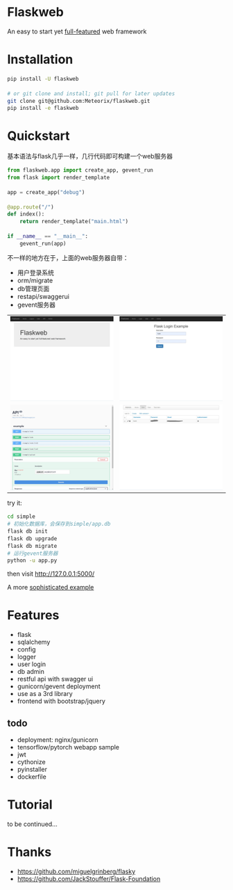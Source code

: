 Flaskweb
============
An easy to start yet [full-featured](#features) web framework

# Installation
```bash
pip install -U flaskweb

# or git clone and install; git pull for later updates
git clone git@github.com:Meteorix/flaskweb.git
pip install -e flaskweb
```

# Quickstart
基本语法与flask几乎一样，几行代码即可构建一个web服务器
```python
from flaskweb.app import create_app, gevent_run
from flask import render_template

app = create_app("debug")

@app.route("/")
def index():
    return render_template("main.html")

if __name__ == "__main__":
    gevent_run(app)
```
不一样的地方在于，上面的web服务器自带：
*   用户登录系统
*   orm/migrate
*   db管理页面
*   restapi/swaggerui
*   gevent服务器

|||
|-------|---------|
|![main](./docs/images/main.jpg)|![!login](./docs/images/login.jpg)|
|![!api](./docs/images/api.jpg) |![!admin](./docs/images/admin.jpg)|


try it:
```bash
cd simple
# 初始化数据库，会保存到simple/app.db
flask db init
flask db upgrade
flask db migrate
# 运行gevent服务器
python -u app.py
```
then visit http://127.0.0.1:5000/

A more [sophisticated example](./example)



# Features
*   flask
*   sqlalchemy
*   config
*   logger
*   user login
*   db admin
*   restful api with swagger ui
*   gunicorn/gevent deployment
*   use as a 3rd library
*   frontend with bootstrap/jquery

## todo
*   deployment: nginx/gunicorn
*   tensorflow/pytorch webapp sample
*   jwt
*   cythonize
*   pyinstaller
*   dockerfile

# Tutorial

to be continued...

# Thanks
*   https://github.com/miguelgrinberg/flasky
*   https://github.com/JackStouffer/Flask-Foundation
